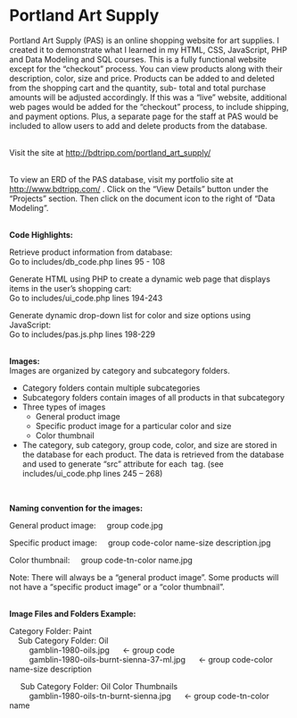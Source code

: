# Portland Art Supply

Portland Art Supply (PAS) is an online shopping website for art supplies.  I created it to demonstrate what I learned in my HTML, CSS, JavaScript, PHP and Data Modeling and SQL courses.  This is a fully functional website except for the “checkout” process.  You can view products along with their description, color, size and price.  Products can be added to and deleted from the shopping cart and the quantity, sub- total and total purchase amounts will be adjusted accordingly.  If this was a “live” website, additional web pages would be added for the “checkout” process, to include shipping, and payment options.  Plus, a separate page for the staff at PAS would be included to allow users to add and delete products from the database.  
<br/>

Visit the site at http://bdtripp.com/portland_art_supply/  
<br/>

To view an ERD of the PAS database, visit my portfolio site at http://www.bdtripp.com/ . Click on the “View Details” button under the “Projects” section. Then click on the document icon to the right of “Data Modeling”.  
<br/>

**Code Highlights:**

Retrieve product information from database:  
Go to includes/db_code.php lines 95 - 108     

Generate HTML using PHP to create a dynamic web page that displays items in the user’s shopping cart:  
Go to includes/ui_code.php lines 194-243

Generate dynamic drop-down list for color and size options using JavaScript:  
Go to includes/pas.js.php lines 198-229  
<br/>

**Images:**  
Images are organized by category and subcategory folders.  
-	Category folders contain multiple subcategories  
-	Subcategory folders contain images of all products in that subcategory  
-	Three types of images  
     -	General product image  
     -	Specific product image for a particular color and size  
     -	Color thumbnail  
-	The category, sub category, group code, color, and size are stored in the database for each product.  The data is retrieved from the database and used to generate “src” attribute for each <img> tag. (see includes/ui_code.php lines 245 – 268)  
<br/> 

**Naming convention for the images:**

General product image:		&nbsp;&nbsp;&nbsp;&nbsp;group code.jpg 

Specific product image:		&nbsp;&nbsp;&nbsp;&nbsp;group code-color name-size description.jpg
	
Color thumbnail:		 &nbsp;&nbsp;&nbsp;&nbsp;group code-tn-color name.jpg

Note:  There will always be a “general product image”.  Some products will not have a “specific product image” or a “color thumbnail”.  
<br/>

**Image Files and Folders Example:**

Category Folder: Paint  
&nbsp;&nbsp;&nbsp;&nbsp;Sub Category Folder:	 Oil    
&nbsp;&nbsp;&nbsp;&nbsp;&nbsp;&nbsp;&nbsp;&nbsp;             gamblin-1980-oils.jpg       &nbsp;&nbsp;&nbsp;&nbsp;                   <- group code   
&nbsp;&nbsp;&nbsp;&nbsp;&nbsp;&nbsp;&nbsp;&nbsp;             gamblin-1980-oils-burnt-sienna-37-ml.jpg    &nbsp;&nbsp;&nbsp;&nbsp;   <- group code-color name-size description   

&nbsp;&nbsp;&nbsp;&nbsp;     Sub Category Folder:	 Oil Color Thumbnails  
&nbsp;&nbsp;&nbsp;&nbsp;&nbsp;&nbsp;&nbsp;&nbsp; gamblin-1980-oils-tn-burnt-sienna.jpg	 &nbsp;&nbsp;&nbsp;&nbsp; <- group code-tn-color name











